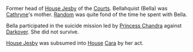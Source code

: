 Former head of [House Jesby](ChaosHouses#jesby) of the [Courts](CourtsOfChaos).  Bellahquist (Bella) was [Cathryne](CathryneOfRandom)'s mother.  [Random](RandomOfOberon) was quite fond of the time he spent with Bella.

Bella participated in the suicide mission led by [Princess Chandra](PrincessChandraOfAssassins) against [Darkover](DarkoverPromontory).  She did not survive.

[House Jesby](ChaosHouses#jesby) was subsumed into [House](ChaosHouses) [Cara](HouseCara) by her act.
